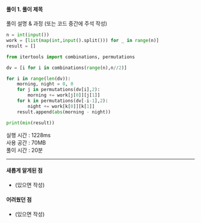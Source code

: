 #### 풀이 1. 풀이 제목

풀이 설명 & 과정 (또는 코드 중간에 주석 작성)
 
```python
n = int(input())
work = [list(map(int,input().split())) for _ in range(n)]
result = []

from itertools import combinations, permutations

dv = [i for i in combinations(range(n),n//2)]

for i in range(len(dv)):
    morning, night = 0, 0
    for j in permutations(dv[i],2):
        morning += work[j[0]][j[1]]
    for k in permutations(dv[-i-1],2):
        night += work[k[0]][k[1]]
    result.append(abs(morning - night))

print(min(result))
```


실행 시간 : 1228ms    
사용 공간 : 70MB  
풀이 시간 : 20분  

--- 

#### 새롭게 알게된 점
  + (있으면 작성)

#### 어려웠던 점
  + (있으면 작성)
  
